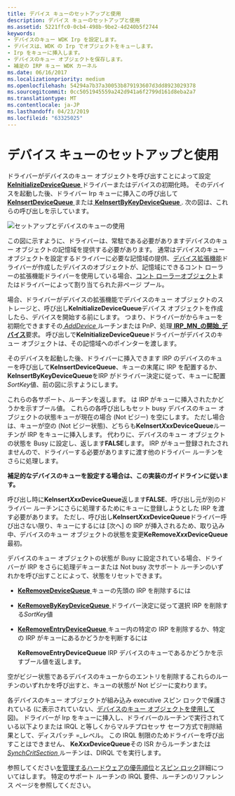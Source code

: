 ```yaml
---
title: デバイス キューのセットアップと使用
description: デバイス キューのセットアップと使用
ms.assetid: 5221ffc0-0cb4-498b-9be2-4d240b5f2744
keywords:
- デバイスのキュー WDK Irp を設定します。
- デバイスは、WDK の Irp でオブジェクトをキューします。
- Irp をキューに挿入します。
- デバイスのキュー オブジェクトを保存します。
- 補足の IRP キュー WDK カーネル
ms.date: 06/16/2017
ms.localizationpriority: medium
ms.openlocfilehash: 54294a7b37a30053b879193607d3dd8923029378
ms.sourcegitcommit: 0cc5051945559a242d941a6f2799d161d8eba2a7
ms.translationtype: MT
ms.contentlocale: ja-JP
ms.lasthandoff: 04/23/2019
ms.locfileid: "63325025"
---
```

# <a name="setting-up-and-using-device-queues"></a>デバイス キューのセットアップと使用





ドライバーがデバイスのキュー オブジェクトを呼び出すことによって設定[ **KeInitializeDeviceQueue** ](https://msdn.microsoft.com/library/windows/hardware/ff552126)ドライバーまたはデバイスの初期化時。 そのデバイスを起動した後、ドライバー Irp キューに挿入この呼び出して[ **KeInsertDeviceQueue** ](https://msdn.microsoft.com/library/windows/hardware/ff552180)または[ **KeInsertByKeyDeviceQueue** ](https://msdn.microsoft.com/library/windows/hardware/ff552178). 次の図は、これらの呼び出しを示しています。

![セットアップとデバイスのキューの使用](images/3devqobj.png)

この図に示すように、ドライバーは、常駐である必要がありますデバイスのキュー オブジェクトの記憶域を提供する必要があります。 通常はデバイスのキュー オブジェクトを設定するドライバーに必要な記憶域の提供、[デバイス拡張機能](device-extensions.md)ドライバーが作成したデバイスのオブジェクトが、記憶域にできるコント ローラーの拡張機能ドライバーを使用している場合、[コント ローラーオブジェクト](using-controller-objects.md)またはドライバーによって割り当てられた非ページ プール。

場合、ドライバーがデバイスの拡張機能でデバイスのキュー オブジェクトのストレージと、呼び出し**KeInitializeDeviceQueue**デバイス オブジェクトを作成したら、デバイスを開始する前にします。 つまり、ドライバーがからキューを初期化できますその[ *AddDevice* ](https://msdn.microsoft.com/library/windows/hardware/ff540521)ルーチンまたは PnP、処理[ **IRP\_MN\_の開始\_デバイス**](https://msdn.microsoft.com/library/windows/hardware/ff551749)要求。 呼び出しで**KeInitializeDeviceQueue**ドライバーがデバイスのキュー オブジェクトは、その記憶域へのポインターを渡します。

そのデバイスを起動した後、ドライバーに挿入できます IRP のデバイスのキューを呼び出して**KeInsertDeviceQueue**、キューの末尾に IRP を配置するか、 **KeInsertByKeyDeviceQueue**をIRP がドライバー決定に従って、キューに配置*SortKey*値、前の図に示すようにします。

これらの各サポート、ルーチンを返します。 は IRP がキューに挿入されたかどうかを示すブール値。 これらの各呼び出しもセット busy デバイスのキュー オブジェクトの状態キューが現在の場合 (Not ビジー) を空にします。 ただし場合は、キューが空の (Not ビジー状態)、どちらも**KeInsert*Xxx*DeviceQueue**ルーチンが IRP をキューに挿入します。 代わりに、デバイスのキュー オブジェクトの状態を Busy に設定し、返します**FALSE**します。 IRP がキュー登録されたされませんので、ドライバーする必要がありますに渡す他のドライバー ルーチンをさらに処理します。

**補足的なデバイスのキューを設定する場合は、この実装のガイドラインに従います。**

呼び出し時に**KeInsert*Xxx*DeviceQueue**返します**FALSE**、呼び出し元が別のドライバー ルーチンにさらに処理するためにキューに登録しようとした IRP を渡す必要があります。
ただし、呼び出し**KeInsert*Xxx*DeviceQueue**ドライバー呼び出さない限り、キューにするには [次へ] の IRP が挿入されるため、取り込み中、デバイスのキュー オブジェクトの状態を変更**KeRemove*Xxx*DeviceQueue**最初。

デバイスのキュー オブジェクトの状態が Busy に設定されている場合、ドライバーが IRP をさらに処理デキューまたは Not busy 次サポート ルーチンのいずれかを呼び出すことによって、状態をリセットできます。

-   [**KeRemoveDeviceQueue** ](https://msdn.microsoft.com/library/windows/hardware/ff553156)キューの先頭の IRP を削除するには

-   [**KeRemoveByKeyDeviceQueue** ](https://msdn.microsoft.com/library/windows/hardware/ff553152)ドライバー決定に従って選択 IRP を削除する*SortKey*値

-   [**KeRemoveEntryDeviceQueue** ](https://msdn.microsoft.com/library/windows/hardware/ff553163)キュー内の特定の IRP を削除するか、特定の IRP がキューにあるかどうかを判断するには

    **KeRemoveEntryDeviceQueue** IRP デバイスのキューであるかどうかを示すブール値を返します。

空がビジー状態であるデバイスのキューからのエントリを削除するこれらのルーチンのいずれかを呼び出すと、キューの状態が Not ビジーに変わります。

各デバイスのキュー オブジェクトが組み込み executive スピン ロックで保護されている (に表示されていない、[デバイスのキュー オブジェクトを使用して](#setting-up-and-using-device-queues)図)。 ドライバーが Irp をキューに挿入し、ドライバーのルーチンで実行されている以下よりまたは IRQL と等しくからマルチプロセッサ セーフ方式で削除結果として、ディスパッチ =\_レベル。 この IRQL 制限のためドライバーを呼び出すことはできません、 **Ke*Xxx*DeviceQueue**その ISR からルーチンまたは[ *SynchCritSection* ](https://msdn.microsoft.com/library/windows/hardware/ff563928)ルーチンは、DIRQL でを実行します。

参照してください[を管理するハードウェアの優先順位](managing-hardware-priorities.md)と[スピン ロック](spin-locks.md)詳細についてはします。 特定のサポート ルーチンの IRQL 要件、ルーチンのリファレンス ページを参照してください。

 

 




